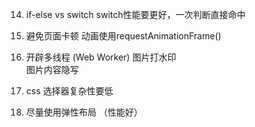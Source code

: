 14. if-else vs switch
 switch性能要更好，一次判断直接命中

15. 避免页面卡顿
    动画使用requestAnimationFrame()
16. 开辟多线程  (Web Worker)
    图片打水印  
    图片内容隐写
17. css 选择器复杂性要低
18. 尽量使用弹性布局    （性能好）